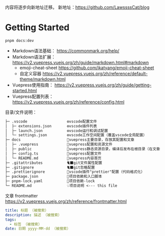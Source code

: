内容将逐步向新地址迁移。
新地址：https://github.com/LawssssCat/blog

# Getting Started

```bash
pnpm docs:dev
```

+ Markdown语法基础： <https://commonmark.org/help/>
+ Markdown语法扩展： <https://v2.vuepress.vuejs.org/zh/guide/markdown.html#markdown>
  + emoji-cheat-sheet <https://github.com/ikatyang/emoji-cheat-sheet>
  + 自定义容器 <https://v2.vuepress.vuejs.org/zh/reference/default-theme/markdown.html>
+ Vuepress使用指南： <https://v2.vuepress.vuejs.org/zh/guide/getting-started.html>
+ Vuepress配置列表： <https://v2.vuepress.vuejs.org/zh/reference/config.html>

目录/文件说明：

```txt
├─ .vscode                  ⚙vscode配置文件
│  ├─ extensions.json       ⚙vscode插件列表
│  ├─ launch.json           ⚙vscode运行和调试配置
│  └─ settings.json         ⚙vscode工作空间配置（覆盖vscode全局配置）
├─ docs                     📝vuepress主要目录，存放其配置和文章
│  ├─ .vuepress             📝vuepress配置和资源文件
│  ├─ public                📝vuepress静态资源目录，编译后发布在根目录（在文章中用根目录"/"访问其中文件）
│  ├─ config.ts             📝vuepress配置文件
│  └─ README.md             📝vuepress内容首页
├─ .gitattributes           🐈‍⬛git文件属性配置
├─ .gitignore               🐈‍⬛git忽略配置
├─ .prettierignore          🤖vscode插件"prettier"配置（代码格式化）
├─ package.json             🤖项目依赖和入口脚本
├─ pnpm-lock.yaml           🤖项目依赖-lock
└─ README.md                💡项目说明 <--- this file
```

文章 frontmatter \
<https://v2.vuepress.vuejs.org/zh/reference/frontmatter.html>

```yaml
title: 标题 （被搜索）
description: 描述 （被搜索）
tags:
  - 标签 （被搜索）
date: 日期 yyyy-MM-dd （被搜索）
```
